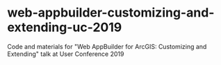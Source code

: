 # web-appbuilder-customizing-and-extending-uc-2019
Code and materials for "Web AppBuilder for ArcGIS: Customizing and Extending" talk at User Conference 2019
